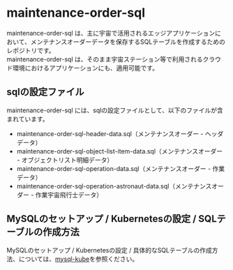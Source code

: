 # maintenance-order-sql    

maintenance-order-sql は、主に宇宙で活用されるエッジアプリケーションにおいて、メンテナンスオーダーデータを保存するSQLテーブルを作成するためのレポジトリです。  
maintenance-order-sql は、そのまま宇宙ステーション等で利用されるクラウド環境におけるアプリケーションにも、適用可能です。  

## sqlの設定ファイル

maintenance-order-sql には、sqlの設定ファイルとして、以下のファイルが含まれています。  

* maintenance-order-sql-header-data.sql（メンテナンスオーダー - ヘッダデータ）
* maintenance-order-sql-object-list-item-data.sql（メンテナンスオーダー - オブジェクトリスト明細データ）
* maintenance-order-sql-operation-data.sql（メンテナンスオーダー - 作業データ）
* maintenance-order-sql-operation-astronaut-data.sql（メンテナンスオーダー - 作業宇宙飛行士データ）

## MySQLのセットアップ / Kubernetesの設定 / SQLテーブルの作成方法
MySQLのセットアップ / Kubernetesの設定 / 具体的なSQLテーブルの作成方法、については、[mysql-kube](https://github.com/latonaio/mysql-kube)を参照ください。
